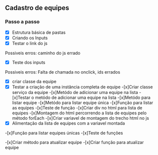 ## Cadastro de equipes

### Passo a passo

-[x] Estrutura básica de pastas
-[x]  Criando os Inputs
-[x] Testar o link do js

Possiveis erros: caminho do js errado

-[x] Teste dos inputs

Possiveis erros: Falta de chamada no onclick, ids errados

-[x] criar classe da equipe
-[x] Testar a criação de uma instância completa de equipe
-[x]Criar classe serviço da equipe
-[x]Metódo de adicionar uma equipe na lista
-[x]Testar o metódo de adicionar uma equipe na lista
-[x]Metódo para listar equipe
-[x]Metódo para listar equipe única
-[x]Função para listar as equipes
-[x]Teste de função
-[x]Criar div no html para lista de equipes
-[x]Montagem do html percorrendo a lista de equipes pelo método forEach
-[x]Criar variavel de montagem do trecho  html no js
-[x] Alimentação da lista de equipes com a variavel montada

-[x]Função para listar equipes únicas
-[x]Teste de funções

-[x]Criar método para atualizar equipe
-[x]Criar função para atualizar equipe